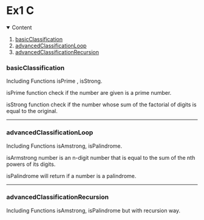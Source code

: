 # Ex1 C

<!-- TABLE OF CONTENTS -->
<details open="open">
  <summary>Content</summary>
  <ol>
    <li><a href="#basicClassification">basicClassification</a></li>
      <li><a href="#advancedClassificationLoop">advancedClassificationLoop</a></li>
      <li><a href="#advancedClassificationRecursion">advancedClassificationRecursion</a></li>
  </ol>
</details>


### basicClassification

Including Functions isPrime , isStrong.

isPrime function check if the number are given is a prime number.

isStrong function check if the number whose sum of the factorial of digits is equal to the original.

------------------

### advancedClassificationLoop

Including Functions isAmstrong, isPalindrome.

isArmstrong number is an n-digit number that is equal to the sum of the nth powers of its digits.

isPalindrome will return if a number is a palindrome.

------------------

### advancedClassificationRecursion

Including Functions isAmstrong, isPalindrome but with recursion way.
